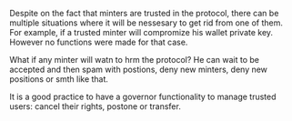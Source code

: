 Despite on the fact that minters are trusted in the protocol, there can be multiple situations where it will be nessesary to get rid from one of them. For example, if a trusted minter will compromize his wallet private key. However no functions were made for that case. 

What if any minter will watn to hrm the protocol? He can wait to be accepted and then spam with postions, deny new minters, deny new positions or smth like that. 

It is a good practice to have a governor functionality to manage trusted users: cancel their rights, postone or transfer. 